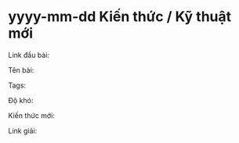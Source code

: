 # yyyy-mm-dd Kiến thức / Kỹ thuật mới

Link đầu bài:

Tên bài:

Tags:

Độ khó:

Kiến thức mới: 

Link giải:
